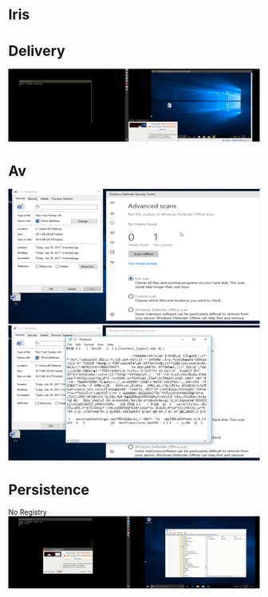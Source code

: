 # Iris

# Delivery
![](pic/out-11.gif)

# Av
![](pic/Cvrtf.png)
![](pic/Cvrtf2.png)

# Persistence
No Registry
![](pic/RegistryLessPersistent.gif)
